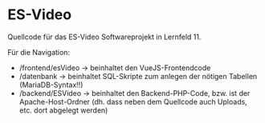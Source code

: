 # ES-Video
Quellcode für das ES-Video Softwareprojekt in Lernfeld 11.

Für die Navigation:
- /frontend/esVideo -> beinhaltet den VueJS-Frontendcode
- /datenbank -> beinhaltet SQL-Skripte zum anlegen der nötigen Tabellen (MariaDB-Syntax!!)
- /backend/ESVideo -> beinhaltet den Backend-PHP-Code, bzw. ist der Apache-Host-Ordner (dh. dass neben dem Quellcode auch Uploads, etc. dort abgelegt werden)